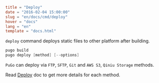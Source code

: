 ```toml
title = "Deploy"
date = "2016-02-04 15:00:00"
slug = "en/docs/cmd/deploy"
hover = "docs"
lang = "en"
template = "docs.html"
```

`deploy` command deploys static files to other platform after building.

```go
pugo build
pugo deploy [method] [--options]
```

`PuGo` can deploy via `FTP`, `SFTP`, `Git` and `AWS S3`, `Qiniu Storage` methods.

Read [Deploy](/en/docs/deploy/standalone.html) doc to get more details for each method.